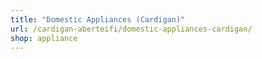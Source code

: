 ```yaml
---
title: "Domestic Appliances (Cardigan)"
url: /cardigan-aberteifi/domestic-appliances-cardigan/
shop: appliance
---
```

